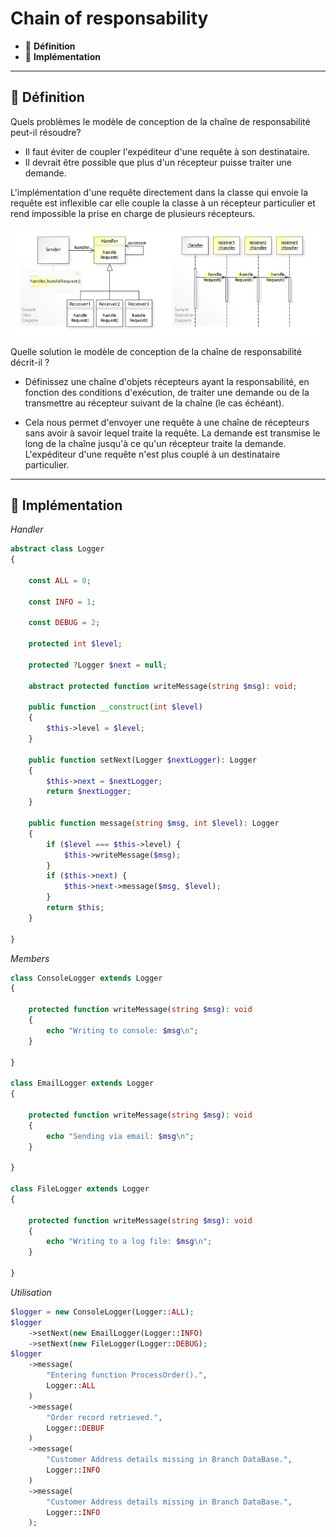 # Chain of responsability

*  🔖 **Définition**
*  🔖 **Implémentation**

___

## 📑 Définition

Quels problèmes le modèle de conception de la chaîne de responsabilité peut-il résoudre?

* Il faut éviter de coupler l'expéditeur d'une requête à son destinataire.
* Il devrait être possible que plus d'un récepteur puisse traiter une demande.

L'implémentation d'une requête directement dans la classe qui envoie la requête est inflexible car elle couple la classe à un récepteur particulier et rend impossible la prise en charge de plusieurs récepteurs.

![image](./resources/Chain-of-responsability.jpg)

Quelle solution le modèle de conception de la chaîne de responsabilité décrit-il ?

* Définissez une chaîne d'objets récepteurs ayant la responsabilité, en fonction des conditions d'exécution, de traiter une demande ou de la transmettre au récepteur suivant de la chaîne (le cas échéant).

* Cela nous permet d'envoyer une requête à une chaîne de récepteurs sans avoir à savoir lequel traite la requête. La demande est transmise le long de la chaîne jusqu'à ce qu'un récepteur traite la demande. L'expéditeur d'une requête n'est plus couplé à un destinataire particulier.

___

## 📑 Implémentation

*Handler*

```php
abstract class Logger
{

    const ALL = 0;

    const INFO = 1;

    const DEBUG = 2;

    protected int $level;

    protected ?Logger $next = null;

    abstract protected function writeMessage(string $msg): void;

    public function __construct(int $level)
    {
        $this->level = $level;
    }

    public function setNext(Logger $nextLogger): Logger
    {
        $this->next = $nextLogger;
        return $nextLogger;
    }

    public function message(string $msg, int $level): Logger
    {
        if ($level === $this->level) {
            $this->writeMessage($msg);
        }
        if ($this->next) {
            $this->next->message($msg, $level);
        }
        return $this;
    }

}
```

*Members*

```php
class ConsoleLogger extends Logger
{

    protected function writeMessage(string $msg): void
    {
        echo "Writing to console: $msg\n";
    }

}

class EmailLogger extends Logger
{

    protected function writeMessage(string $msg): void
    {
        echo "Sending via email: $msg\n";
    }

}

class FileLogger extends Logger
{

    protected function writeMessage(string $msg): void
    {
        echo "Writing to a log file: $msg\n";
    }

}
```

*Utilisation*

```php
$logger = new ConsoleLogger(Logger::ALL);
$logger
    ->setNext(new EmailLogger(Logger::INFO)
    ->setNext(new FileLogger(Logger::DEBUG);
$logger
    ->message(
        "Entering function ProcessOrder().", 
        Logger::ALL
    )
    ->message(
        "Order record retrieved.",
        Logger::DEBUF
    )
    ->message(
        "Customer Address details missing in Branch DataBase.",
        Logger::INFO
    )
    ->message(
        "Customer Address details missing in Branch DataBase.",
        Logger::INFO
    );
```